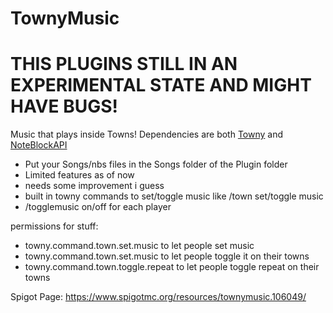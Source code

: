 # TownyMusic
# THIS PLUGINS STILL IN AN EXPERIMENTAL STATE AND MIGHT HAVE BUGS!
Music that plays inside Towns!
Dependencies are both [Towny](https://github.com/TownyAdvanced/Towny) and [NoteBlockAPI](https://www.spigotmc.org/resources/noteblockapi.19287/)
- Put your Songs/nbs files in the Songs folder of the Plugin folder
- Limited features as of now
- needs some improvement i guess
- built in towny commands to set/toggle music like /town set/toggle music
- /togglemusic on/off for each player

permissions for stuff:
- towny.command.town.set.music to let people set music
- towny.command.town.set.music to let people toggle it on their towns
- towny.command.town.toggle.repeat to let people toggle repeat on their towns

Spigot Page:
https://www.spigotmc.org/resources/townymusic.106049/
